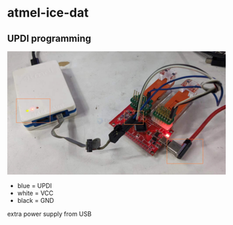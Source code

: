 
# atmel-ice-dat


## UPDI programming 

![](2024-05-31-17-43-15.png)

- blue = UPDI 
- white = VCC
- black = GND 

extra power supply from USB 


